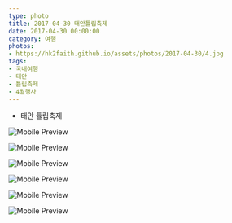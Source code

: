 ```yaml
---
type: photo
title: 2017-04-30 태안튤립축제
date: 2017-04-30 00:00:00
category: 여행
photos:
- https://hk2faith.github.io/assets/photos/2017-04-30/4.jpg
tags:
- 국내여행
- 태안
- 튤립축제
- 4월행사
---
```


<!-- more -->

* 태안 튤립축제

![Mobile Preview](https://hk2faith.github.io/assets/photos/2017-04-30/2.jpg)

![Mobile Preview](https://hk2faith.github.io/assets/photos/2017-04-30/5.jpg)

![Mobile Preview](https://hk2faith.github.io/assets/photos/2017-04-30/6.jpg)

![Mobile Preview](https://hk2faith.github.io/assets/photos/2017-04-30/1.jpg)

![Mobile Preview](https://hk2faith.github.io/assets/photos/2017-04-30/3.jpg)

![Mobile Preview](https://hk2faith.github.io/assets/photos/2017-04-30/7.jpg)

